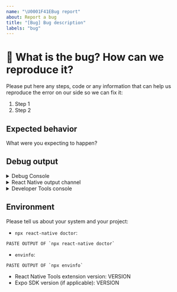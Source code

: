 ```yaml
---
name: "\U0001F41EBug report"
about: Report a bug
title: "[Bug] Bug description"
labels: "bug"
---
```


# 🐛 What is the bug? How can we reproduce it?

Please put here any steps, code or any information that can help us
reproduce the error on our side so we can fix it:

1. Step 1
2. Step 2

## Expected behavior

What were you expecting to happen?

## Debug output

<details>
<summary>Debug Console</summary>

```text

PASTE OUTPUT OF DEBUG CONSOLE (View -> Toggle Debug Console)

```
</details>

<details>
<summary>React Native output channel</summary>

```text

PASTE OUTPUT OF REACT-NATIVE OUTPUT CHANNEL (View -> Toggle Output -> Select React-Native in ListBox)

```
</details>


<details>
<summary>Developer Tools console</summary>

```text

PASTE OUTPUT OF DEVELOPER TOOLS CONSOLE (Help -> Toggle Developer Tools -> Select Console tab)

```
</details>


## Environment

Please tell us about your system and your project:

* `npx react-native doctor`:

```text
PASTE OUTPUT OF `npx react-native doctor`
```

* `envinfo`:

```text
PASTE OUTPUT OF `npx envinfo`
```

* React Native Tools extension version: VERSION
* Expo SDK version (if applicable): VERSION
